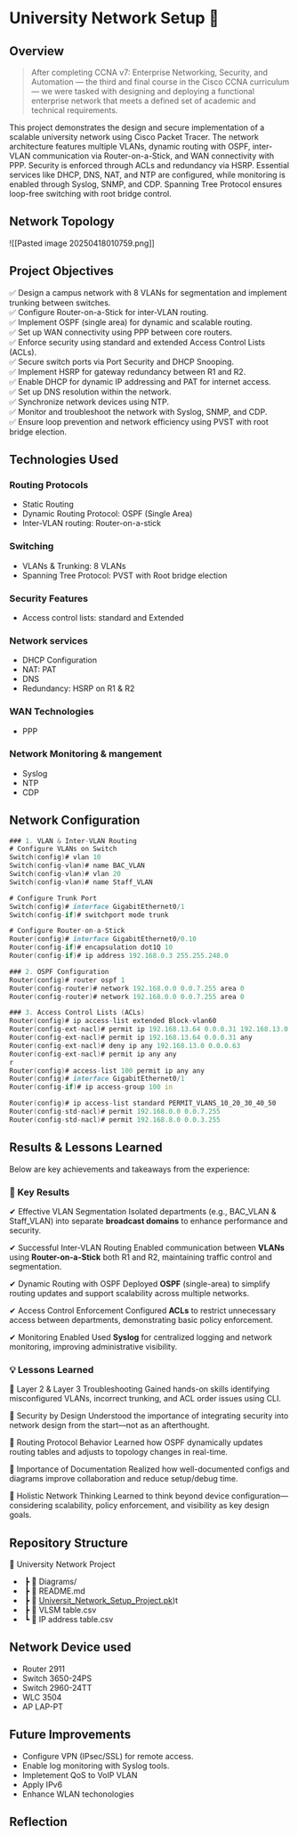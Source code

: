 
# University Network Setup 🚀
## Overview
>After completing CCNA v7: Enterprise Networking, Security, and Automation — the third and final course in the Cisco CCNA curriculum — we were tasked with designing and deploying a functional enterprise network that meets a defined set of academic and technical requirements.

This project demonstrates the design and secure implementation of a scalable university network using Cisco Packet Tracer. The network architecture features multiple VLANs, dynamic routing with OSPF, inter-VLAN communication via Router-on-a-Stick, and WAN connectivity with PPP. Security is enforced through ACLs and redundancy via HSRP. Essential services like DHCP, DNS, NAT, and NTP are configured, while monitoring is enabled through Syslog, SNMP, and CDP. Spanning Tree Protocol ensures loop-free switching with root bridge control.
## Network Topology
![[Pasted image 20250418010759.png]]
## Project Objectives
✅ Design a campus network with 8 VLANs for segmentation and implement trunking between switches.  
✅ Configure Router-on-a-Stick for inter-VLAN routing.  
✅ Implement OSPF (single area) for dynamic and scalable routing.  
✅ Set up WAN connectivity using PPP between core routers.  
✅ Enforce security using standard and extended Access Control Lists (ACLs).  
✅ Secure switch ports via Port Security and DHCP Snooping.  
✅ Implement HSRP for gateway redundancy between R1 and R2.  
✅ Enable DHCP for dynamic IP addressing and PAT for internet access.  
✅ Set up DNS resolution within the network.  
✅ Synchronize network devices using NTP.  
✅ Monitor and troubleshoot the network with Syslog, SNMP, and CDP.  
✅ Ensure loop prevention and network efficiency using PVST with root bridge election.

## Technologies Used
### Routing Protocols
- Static Routing
- Dynamic Routing Protocol: OSPF (Single Area)  
- Inter-VLAN routing: Router-on-a-stick
### Switching
- VLANs & Trunking: 8 VLANs
- Spanning Tree Protocol: PVST with Root bridge election 
### Security Features
- Access control lists: standard and Extended 
### Network services
- DHCP Configuration
- NAT: PAT
- DNS
- Redundancy: HSRP on R1 & R2
### WAN Technologies
- PPP
### Network Monitoring & mangement
- Syslog
- NTP
- CDP

## Network Configuration
```d
### 1. VLAN & Inter-VLAN Routing
# Configure VLANs on Switch
Switch(config)# vlan 10
Switch(config-vlan)# name BAC_VLAN
Switch(config-vlan)# vlan 20
Switch(config-vlan)# name Staff_VLAN

# Configure Trunk Port
Switch(config)# interface GigabitEthernet0/1
Switch(config-if)# switchport mode trunk

# Configure Router-on-a-Stick
Router(config)# interface GigabitEthernet0/0.10
Router(config-if)# encapsulation dot1Q 10
Router(config-if)# ip address 192.168.0.3 255.255.248.0

### 2. OSPF Configuration
Router(config)# router ospf 1
Router(config-router)# network 192.168.0.0 0.0.7.255 area 0
Router(config-router)# network 192.168.0.0 0.0.7.255 area 0

### 3. Access Control Lists (ACLs)
Router(config)# ip access-list extended Block-vlan60
Router(config-ext-nacl)# permit ip 192.168.13.64 0.0.0.31 192.168.13.0 0.0.0.63
Router(config-ext-nacl)# permit ip 192.168.13.64 0.0.0.31 any
Router(config-ext-nacl)# deny ip any 192.168.13.0 0.0.0.63
Router(config-ext-nacl)# permit ip any any
r
Router(config)# access-list 100 permit ip any any
Router(config)# interface GigabitEthernet0/1
Router(config-if)# ip access-group 100 in

Router(config)# ip access-list standard PERMIT_VLANS_10_20_30_40_50
Router(config-std-nacl)# permit 192.168.0.0 0.0.7.255
Router(config-std-nacl)# permit 192.168.8.0 0.0.3.255
```
## Results & Lessons Learned
Below are key achievements and takeaways from the experience: 
### 🎯 Key Results
✔ Effective VLAN Segmentation
Isolated departments (e.g., BAC_VLAN & Staff_VLAN) into separate **broadcast domains** to enhance performance and security.

✔ Successful Inter-VLAN Routing
Enabled communication between **VLANs** using **Router-on-a-Stick** both R1 and R2, maintaining traffic control and segmentation.

✔ Dynamic Routing with OSPF
Deployed **OSPF** (single-area) to simplify routing updates and support scalability across multiple networks.

✔ Access Control Enforcement
Configured **ACLs** to restrict unnecessary access between departments, demonstrating basic policy enforcement.

✔ Monitoring Enabled
Used **Syslog** for centralized logging and network monitoring, improving administrative visibility.
### 💡 Lessons Learned

🧠 Layer 2 & Layer 3 Troubleshooting
Gained hands-on skills identifying misconfigured VLANs, incorrect trunking, and ACL order issues using CLI. 

🔐 Security by Design
Understood the importance of integrating security into network design from the start—not as an afterthought.

🔄 Routing Protocol Behavior
Learned how OSPF dynamically updates routing tables and adjusts to topology changes in real-time.

📡 Importance of Documentation
Realized how well-documented configs and diagrams improve collaboration and reduce setup/debug time.

🧩 Holistic Network Thinking
Learned to think beyond device configuration—considering scalability, policy enforcement, and visibility as key design goals.
## Repository Structure

📂 University Network Project
-  ┣ 📂 Diagrams/
-  ┣ 📜 README.md
-  ┣ 📜 [Universit_Network_Setup_Project.pk](https://drive.google.com/drive/folders/1q885U19ssZyFqGr6pvDGpnTrfsROI0Ge?usp=sharing))t 
-  ┣ 📜 VLSM table.csv
-  ┗ 📜 IP address table.csv

## Network Device used
- Router 2911
- Switch 3650-24PS
- Switch 2960-24TT
- WLC 3504
- AP LAP-PT
## Future Improvements
- Configure VPN (IPsec/SSL) for remote access.
- Enable log monitoring with Syslog tools.
- Impletement QoS to VoIP VLAN 
- Apply IPv6 
- Enhance WLAN techonologies
## Reflection
